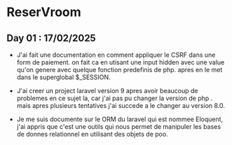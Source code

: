 # ReserVroom

## Day 01 : 17/02/2025

- J'ai fait une documentation en comment appliquer le CSRF dans une form de paiement. on fait ca en utisant une input hidden avec une value qu'on genere avec quelque fonction predefinis de php.
apres en le met dans le superglobal $_SESSION.

- J'ai creer un project laravel version 9 apres avoir beaucoup de problemes en ce sujet la, car j'ai pas pu changer la version de php . mais apres plusieurs tentatives j'ai succede a le changer au version 8.0.

- Je me suis documente sur le ORM du laravel qui est nommee Eloquent, j'ai appris que c'est une outils qui nous permet de manipuler les bases de donnes relationnel en utilisant des objets de poo.